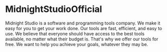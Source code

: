 # MidnightStudioOfficial
Midnight Studio is a software and programming tools company. We make it easy for you to get your work done. Our tools are fast, efficient, and easy to use. We believe that everyone should have access to the best tools available, no matter what their budget is. That's why we offer our tools for free. We want to help you achieve your goals, whatever they may be.
